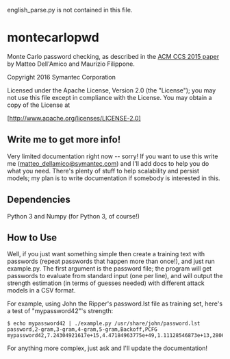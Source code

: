 english_parse.py is not contained in this file.

# montecarlopwd

Monte Carlo password checking, as described in the
[ACM CCS 2015 paper](http://www.eurecom.fr/~filippon/Publications/ccs15.pdf)
by Matteo Dell'Amico and Maurizio Filippone.

Copyright 2016 Symantec Corporation

Licensed under the Apache License, Version 2.0 (the "License");
you may not use this file except in compliance with the License.
You may obtain a copy of the License at

[http://www.apache.org/licenses/LICENSE-2.0]

## Write me to get more info!

Very limited documentation right now -- sorry!  If you want to use
this write me (matteo_dellamico@symantec.com) and I'll add docs to
help you do what you need. There's plenty of stuff to help scalability
and persist models; my plan is to write documentation if somebody is
interested in this.

## Dependencies

Python 3 and Numpy (for Python 3, of course!)

## How to Use

Well, if you just want something simple then create a training text
with passwords (repeat passwords that happen more than once!), and
just run example.py. The first argument is the password file; the
program will get passwords to evaluate from standard input (one per
line), and will output the strength estimation (in terms of guesses
needed) with different attack models in a CSV format.

For example, using John the Ripper's password.lst file as training
set, here's a test of "mypassword42"'s strength:

```
$ echo mypassword42 | ./example.py /usr/share/john/password.lst  
password,2-gram,3-gram,4-gram,5-gram,Backoff,PCFG
mypassword42,7.24304921617e+15,4.47184963775e+49,1.11128546873e+13,2806031917.0,7.95632951796e+13,4.09424936607e+36
```

For anything more complex, just ask and I'll update the documentation!